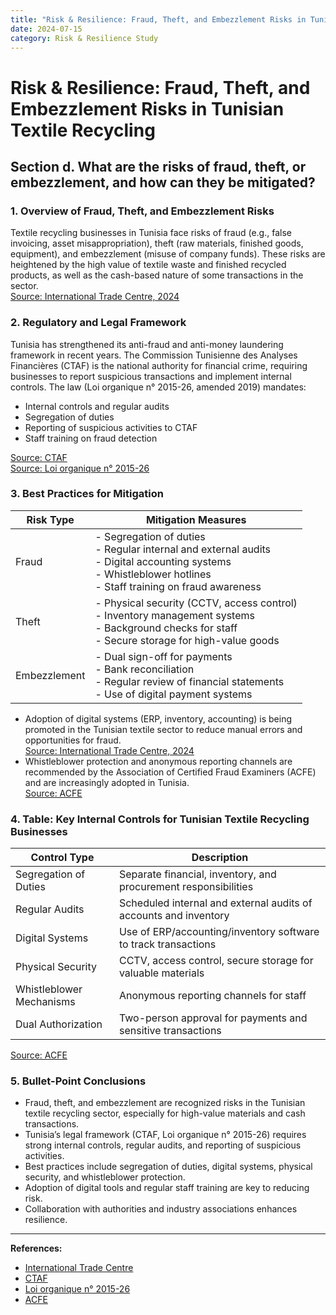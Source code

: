 ```yaml
---
title: "Risk & Resilience: Fraud, Theft, and Embezzlement Risks in Tunisian Textile Recycling"
date: 2024-07-15
category: Risk & Resilience Study
---
```


# Risk & Resilience: Fraud, Theft, and Embezzlement Risks in Tunisian Textile Recycling

## Section d. What are the risks of fraud, theft, or embezzlement, and how can they be mitigated?

### 1. Overview of Fraud, Theft, and Embezzlement Risks

Textile recycling businesses in Tunisia face risks of fraud (e.g., false invoicing, asset misappropriation), theft (raw materials, finished goods, equipment), and embezzlement (misuse of company funds). These risks are heightened by the high value of textile waste and finished recycled products, as well as the cash-based nature of some transactions in the sector.  
[Source: International Trade Centre, 2024](https://www.intracen.org/news-and-events/news/new-boost-for-the-tunisian-textile-and-apparel-industry)

### 2. Regulatory and Legal Framework

Tunisia has strengthened its anti-fraud and anti-money laundering framework in recent years. The Commission Tunisienne des Analyses Financières (CTAF) is the national authority for financial crime, requiring businesses to report suspicious transactions and implement internal controls. The law (Loi organique n° 2015-26, amended 2019) mandates:
- Internal controls and regular audits
- Segregation of duties
- Reporting of suspicious activities to CTAF
- Staff training on fraud detection

[Source: CTAF](https://ctaf.gov.tn/)  
[Source: Loi organique n° 2015-26](https://ctaf.gov.tn/fr/les-lois)

### 3. Best Practices for Mitigation

| Risk Type         | Mitigation Measures                                                                                 |
|-------------------|----------------------------------------------------------------------------------------------------|
| Fraud             | - Segregation of duties<br>- Regular internal and external audits<br>- Digital accounting systems<br>- Whistleblower hotlines<br>- Staff training on fraud awareness |
| Theft             | - Physical security (CCTV, access control)<br>- Inventory management systems<br>- Background checks for staff<br>- Secure storage for high-value goods |
| Embezzlement      | - Dual sign-off for payments<br>- Bank reconciliation<br>- Regular review of financial statements<br>- Use of digital payment systems |

- Adoption of digital systems (ERP, inventory, accounting) is being promoted in the Tunisian textile sector to reduce manual errors and opportunities for fraud.  
[Source: International Trade Centre, 2024](https://www.intracen.org/news-and-events/news/new-boost-for-the-tunisian-textile-and-apparel-industry)
- Whistleblower protection and anonymous reporting channels are recommended by the Association of Certified Fraud Examiners (ACFE) and are increasingly adopted in Tunisia.  
[Source: ACFE](https://www.acfeinsights.com/acfe-insights/tunisian-government-to-launch-digital-fraud-investigation-tools)

### 4. Table: Key Internal Controls for Tunisian Textile Recycling Businesses

| Control Type                | Description                                                      |
|-----------------------------|------------------------------------------------------------------|
| Segregation of Duties       | Separate financial, inventory, and procurement responsibilities   |
| Regular Audits              | Scheduled internal and external audits of accounts and inventory  |
| Digital Systems             | Use of ERP/accounting/inventory software to track transactions    |
| Physical Security           | CCTV, access control, secure storage for valuable materials       |
| Whistleblower Mechanisms    | Anonymous reporting channels for staff                            |
| Dual Authorization          | Two-person approval for payments and sensitive transactions       |

[Source: ACFE](https://www.acfeinsights.com/acfe-insights/tunisian-government-to-launch-digital-fraud-investigation-tools)

### 5. Bullet-Point Conclusions

- Fraud, theft, and embezzlement are recognized risks in the Tunisian textile recycling sector, especially for high-value materials and cash transactions.
- Tunisia’s legal framework (CTAF, Loi organique n° 2015-26) requires strong internal controls, regular audits, and reporting of suspicious activities.
- Best practices include segregation of duties, digital systems, physical security, and whistleblower protection.
- Adoption of digital tools and regular staff training are key to reducing risk.
- Collaboration with authorities and industry associations enhances resilience.

---

**References:**
- [International Trade Centre](https://www.intracen.org/news-and-events/news/new-boost-for-the-tunisian-textile-and-apparel-industry)
- [CTAF](https://ctaf.gov.tn/)
- [Loi organique n° 2015-26](https://ctaf.gov.tn/fr/les-lois)
- [ACFE](https://www.acfeinsights.com/acfe-insights/tunisian-government-to-launch-digital-fraud-investigation-tools) 